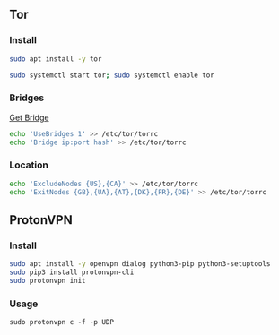 ## Tor

### Install

```bash
sudo apt install -y tor
```

```bash
sudo systemctl start tor; sudo systemctl enable tor
```

### Bridges

[Get Bridge](https://bridges.torproject.org/bridges)

```bash
echo 'UseBridges 1' >> /etc/tor/torrc
echo 'Bridge ip:port hash' >> /etc/tor/torrc
```

### Location

```bash
echo 'ExcludeNodes {US},{CA}' >> /etc/tor/torrc
echo 'ExitNodes {GB},{UA},{AT},{DK},{FR},{DE}' >> /etc/tor/torrc
```

## ProtonVPN

### Install

```bash
sudo apt install -y openvpn dialog python3-pip python3-setuptools
sudo pip3 install protonvpn-cli
sudo protonvpn init
```

### Usage

```
sudo protonvpn c -f -p UDP
```
